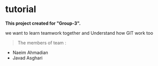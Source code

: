 # tutorial

**This project created for "Group-3".**

we want to learn teamwork together and Understand how GIT work too

> The members of team :
* Naeim Ahmadian
* Javad Asghari

